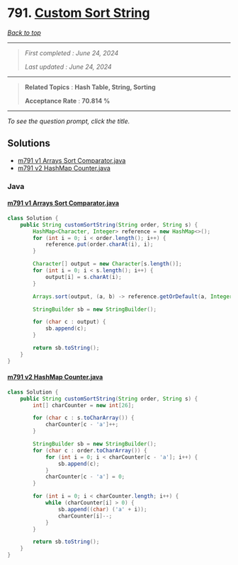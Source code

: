 # 791. [Custom Sort String](<https://leetcode.com/problems/custom-sort-string>)

*[Back to top](<../README.md>)*

------

> *First completed : June 24, 2024*
>
> *Last updated : June 24, 2024*


------

> **Related Topics** : **Hash Table, String, Sorting**
>
> **Acceptance Rate** : **70.814 %**


------

*To see the question prompt, click the title.*

## Solutions

- [m791 v1 Arrays Sort Comparator.java](<../my-submissions/m791 v1 Arrays Sort Comparator.java>)
- [m791 v2 HashMap Counter.java](<../my-submissions/m791 v2 HashMap Counter.java>)
### Java
#### [m791 v1 Arrays Sort Comparator.java](<../my-submissions/m791 v1 Arrays Sort Comparator.java>)
```Java
class Solution {
    public String customSortString(String order, String s) {
        HashMap<Character, Integer> reference = new HashMap<>();
        for (int i = 0; i < order.length(); i++) {
            reference.put(order.charAt(i), i);
        }

        Character[] output = new Character[s.length()];
        for (int i = 0; i < s.length(); i++) {
            output[i] = s.charAt(i);
        }

        Arrays.sort(output, (a, b) -> reference.getOrDefault(a, Integer.MAX_VALUE) - reference.getOrDefault(b, Integer.MAX_VALUE));

        StringBuilder sb = new StringBuilder();

        for (char c : output) {
            sb.append(c);
        }

        return sb.toString();
    }
}
```

#### [m791 v2 HashMap Counter.java](<../my-submissions/m791 v2 HashMap Counter.java>)
```Java
class Solution {
    public String customSortString(String order, String s) {
        int[] charCounter = new int[26];

        for (char c : s.toCharArray()) {
            charCounter[c - 'a']++;
        }

        StringBuilder sb = new StringBuilder();
        for (char c : order.toCharArray()) {
            for (int i = 0; i < charCounter[c - 'a']; i++) {
                sb.append(c);
            }
            charCounter[c - 'a'] = 0;
        }

        for (int i = 0; i < charCounter.length; i++) {
            while (charCounter[i] > 0) {
                sb.append((char) ('a' + i));
                charCounter[i]--;
            }
        }

        return sb.toString();
    }
}
```

